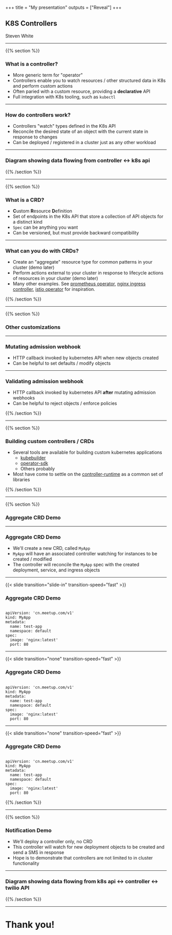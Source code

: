 +++
title = "My presentation"
outputs = ["Reveal"]
+++

## K8S Controllers

Steven White

---

{{% section %}}

### What is a controller?

- More generic term for "operator"
- Controllers enable you to watch resources / other structured data in K8s and perform custom actions
- Often paried with a custom resource, providing a **declarative** API
- Full integration with K8s tooling, such as `kubectl`

---

### How do controllers work?

- Controllers "watch" types defined in the K8s API
- Reconcile the desired state of an object with the current state in response to changes
- Can be deployed / registered in a cluster just as any other workload

---

### Diagram showing data flowing from controller <-> k8s api

{{% /section %}}

---

{{% section %}}

### What is a CRD?

- **C**ustom **R**esource **D**efinition
- Set of endpoints in the K8s API that store a collection of API objects for a distinct kind
- `Spec` can be anything you want
- Can be versioned, but must provide backward compatibility

---

### What can you do with CRDs?

- Create an "aggregate" resource type for common patterns in your cluster (demo later)
- Perform actions external to your cluster in response to lifecycle actions of resources in your cluster (demo later)
- Many other examples. See [prometheus operator](https://github.com/coreos/prometheus-operator), [nginx ingress controller](https://github.com/kubernetes/ingress-nginx), [istio operator](https://github.com/banzaicloud/istio-operator) for inspiration.

{{% /section %}}

---

{{% section %}}

### Other customizations

---

### Mutating admission webhook

- HTTP callback invoked by kubernetes API when new objects created
- Can be helpful to set defaults / modify objects

---

### Validating admission webhook

- HTTP callback invoked by kubernetes API **after** mutating admission webhooks
- Can be helpful to reject objects / enforce policies

{{% /section %}}

---

{{% section %}}

### Building custom controllers / CRDs

- Several tools are available for building custom kubernetes applications
  - [kubebuilder](https://github.com/kubernetes-sigs/kubebuilder)
  - [operator-sdk](https://github.com/operator-framework/operator-sdk)
  - Others probably
- Most have come to settle on the [controller-runtime](https://github.com/kubernetes-sigs/controller-runtime) as a common set of libraries

{{% /section %}}

---

{{% section %}}

### Aggregate CRD Demo

---

### Aggregate CRD Demo

- We'll create a new CRD, called `MyApp`
- `MyApp` will have an associated controller watching for instances to be created / modified
- The controller will reconcile the `MyApp` spec with the created deployment, service, and ingress objects

---

{{< slide transition="slide-in" transition-speed="fast" >}}

### Aggregate CRD Demo

<pre><code class="hljs yaml" data-trim data-line-numbers="1-2">
apiVersion: 'cn.meetup.com/v1'
kind: MyApp
metadata:
  name: test-app
  namespace: default
spec:
  image: 'nginx:latest'
  port: 80
</code></pre>

---

{{< slide transition="none" transition-speed="fast" >}}

### Aggregate CRD Demo

<pre><code class="hljs yaml" data-trim data-line-numbers="3-5">
apiVersion: 'cn.meetup.com/v1'
kind: MyApp
metadata:
  name: test-app
  namespace: default
spec:
  image: 'nginx:latest'
  port: 80
</code></pre>

---

{{< slide transition="none" transition-speed="fast" >}}

### Aggregate CRD Demo

<pre><code class="hljs yaml" data-trim data-line-numbers="6-8">
apiVersion: 'cn.meetup.com/v1'
kind: MyApp
metadata:
  name: test-app
  namespace: default
spec:
  image: 'nginx:latest'
  port: 80
</code></pre>

{{% /section %}}

---

{{% section %}}

### Notification Demo

- We'll deploy a controller only, no CRD
- This controller will watch for new deployment objects to be created and send a SMS in response
- Hope is to demonstrate that controllers are not limited to in cluster functionality

---

### Diagram showing data flowing from k8s api <-> controller <-> twilio API

{{% /section %}}

---

# Thank you!
